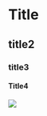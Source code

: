 # Title
## title2
### title3
#### Title4

<img src="http://www.forkosh.com/mathtex.cgi? \Large x=\frac{-b\pm\sqrt{b^2-4ac}}{2a}">